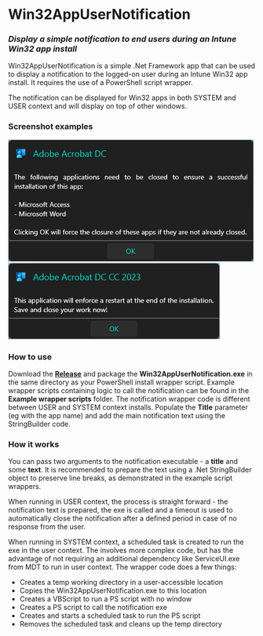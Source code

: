 # Win32AppUserNotification
### _Display a simple notification to end users during an Intune Win32 app install_

Win32AppUserNotification is a simple .Net Framework app that can be used to display a notification to the logged-on user during an Intune Win32 app install. It requires the use of a PowerShell script wrapper.

The notification can be displayed for Win32 apps in both SYSTEM and USER context and will display on top of other windows.

### Screenshot examples
![alt text](https://github.com/SMSAgentSoftware/Win32AppUserNotification/blob/main/Screenshots/ss1.png?raw=true)
![alt text](https://github.com/SMSAgentSoftware/Win32AppUserNotification/blob/main/Screenshots/ss2.png?raw=true)

### How to use
Download the **[Release](https://github.com/SMSAgentSoftware/Win32AppUserNotification/releases)** and package the **Win32AppUserNotification.exe** in the same directory as your PowerShell install wrapper script. Example wrapper scripts containing logic to call the notification can be found in the **Example wrapper scripts** folder. The notification wrapper code is different between USER and SYSTEM context installs. Populate the **Title** parameter (eg with the app name) and add the main notification text using the StringBuilder code.

### How it works
You can pass two arguments to the notification executable - a **title** and some **text**. It is recommended to prepare the text using a .Net StringBuilder object to preserve line breaks, as demonstrated in the example script wrappers.

When running in USER context, the process is straight forward - the notification text is prepared, the exe is called and a timeout is used to automatically close the notification after a defined period in case of no response from the user.

When running in SYSTEM context, a scheduled task is created to run the exe in the user context. The involves more complex code, but has the advantage of not requiring an additional dependency like ServiceUI.exe from MDT to run in user context.
The wrapper code does a few things:
- Creates a temp working directory in a user-accessible location
- Copies the Win32AppUserNotification.exe to this location
- Creates a VBScript to run a PS script with no window
- Creates a PS script to call the notification exe
- Creates and starts a scheduled task to run the PS script
- Removes the scheduled task and cleans up the temp directory
